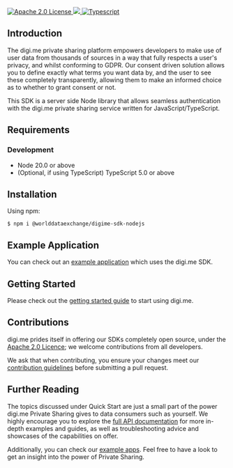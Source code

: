 <p>
    <a href="LICENSE">
        <img src="https://img.shields.io/badge/license-apache 2.0-blue.svg" alt="Apache 2.0 License">
    </a>
    <a href="#">
    	<img src="https://img.shields.io/badge/build-passing-brightgreen.svg">
    </a>
    <a href="https://www.typescriptlang.org/">
        <img src="https://img.shields.io/badge/language-typescript-ff69b4.svg" alt="Typescript">
    </a>
</p>

## Introduction

The digi.me private sharing platform empowers developers to make use of user data from thousands of sources in a way that fully respects a user's privacy, and whilst conforming to GDPR. Our consent driven solution allows you to define exactly what terms you want data by, and the user to see these completely transparently, allowing them to make an informed choice as to whether to grant consent or not.

This SDK is a server side Node library that allows seamless authentication with the digi.me private sharing service written for JavaScript/TypeScript.

## Requirements

### Development

- Node 20.0 or above
- (Optional, if using TypeScript) TypeScript 5.0 or above

## Installation

Using npm:

```shell
$ npm i @worlddataexchange/digime-sdk-nodejs
```

## Example Application

You can check out an [example application](https://github.com/worlddataexchange/digime-sdk-nodejs-example) which uses the digi.me SDK.

## Getting Started

Please check out the [getting started guide](https://worlddataexchange.github.io/digime-sdk-nodejs/documents/Quick_Start_Guides.Getting_Started.html) to start using digi.me.

## Contributions

digi.me prides itself in offering our SDKs completely open source, under the [Apache 2.0 Licence](LICENSE); we welcome contributions from all developers.

We ask that when contributing, you ensure your changes meet our [contribution guidelines](CONTRIBUTING.md) before submitting a pull request.

## Further Reading

The topics discussed under Quick Start are just a small part of the power digi.me Private Sharing gives to data consumers such as yourself. We highly encourage you to explore the [full API documentation](https://worlddataexchange.github.io/digime-sdk-nodejs/documents/Quick_Start_Guides.Getting_Started.html) for more in-depth examples and guides, as well as troubleshooting advice and showcases of the capabilities on offer.

Additionally, you can check our [example apps](https://github.com/worlddataexchange/digime-sdk-nodejs-example). Feel free to have a look to get an insight into the power of Private Sharing.
